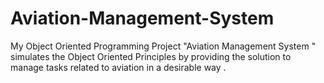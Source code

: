 # Aviation-Management-System
My Object Oriented Programming Project "Aviation Management System " simulates the Object Oriented Principles by providing the solution to manage tasks related to aviation in a desirable way .
